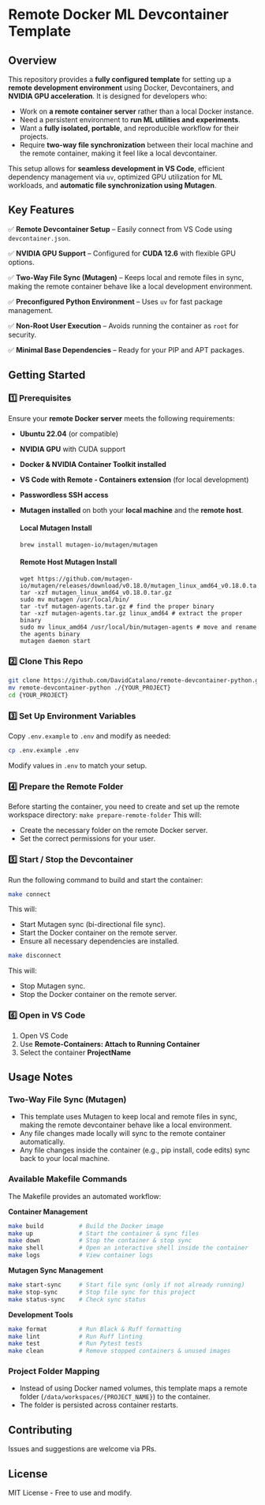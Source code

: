 # Remote Docker ML Devcontainer Template

## Overview

This repository provides a **fully configured template** for setting up a **remote development environment** using Docker, Devcontainers, and **NVIDIA GPU acceleration**. It is designed for developers who:

- Work on **a remote container server** rather than a local Docker instance.
- Need a persistent environment to **run ML utilities and experiments**.
- Want a **fully isolated, portable**, and reproducible workflow for their projects.
- Require **two-way file synchronization** between their local machine and the remote container, making it feel like a local devcontainer.

This setup allows for **seamless development in VS Code**, efficient dependency management via `uv`, optimized GPU utilization for ML workloads, and **automatic file synchronization using Mutagen**.

## Key Features

✅ **Remote Devcontainer Setup** – Easily connect from VS Code using `devcontainer.json`.

✅ **NVIDIA GPU Support** – Configured for **CUDA 12.6** with flexible GPU options.

✅ **Two-Way File Sync (Mutagen)** – Keeps local and remote files in sync, making the remote container behave like a local development environment.

✅ **Preconfigured Python Environment** – Uses `uv` for fast package management.

✅ **Non-Root User Execution** – Avoids running the container as `root` for security.

✅ **Minimal Base Dependencies** – Ready for your PIP and APT packages.

## Getting Started

### 1️⃣ Prerequisites

Ensure your **remote Docker server** meets the following requirements:

- **Ubuntu 22.04** (or compatible)
- **NVIDIA GPU** with CUDA support
- **Docker & NVIDIA Container Toolkit installed**
- **VS Code with Remote - Containers extension** (for local development)
- **Passwordless SSH access**
- **Mutagen installed** on both your **local machine** and the **remote host**.

  #### Local Mutagen Install
  `brew install mutagen-io/mutagen/mutagen`
 
  #### Remote Host Mutagen Install
  ```
  wget https://github.com/mutagen-io/mutagen/releases/download/v0.18.0/mutagen_linux_amd64_v0.18.0.tar.gz
  tar -xzf mutagen_linux_amd64_v0.18.0.tar.gz
  sudo mv mutagen /usr/local/bin/
  tar -tvf mutagen-agents.tar.gz # find the proper binary
  tar -xzf mutagen-agents.tar.gz linux_amd64 # extract the proper binary
  sudo mv linux_amd64 /usr/local/bin/mutagen-agents # move and rename the agents binary
  mutagen daemon start
  ```

### 2️⃣ Clone This Repo

```sh
git clone https://github.com/DavidCatalano/remote-devcontainer-python.git
mv remote-devcontainer-python ./{YOUR_PROJECT}
cd {YOUR_PROJECT}
```

### 3️⃣ Set Up Environment Variables

Copy `.env.example` to `.env` and modify as needed:
```sh
cp .env.example .env
```
Modify values in `.env` to match your setup.

### 4️⃣ Prepare the Remote Folder
Before starting the container, you need to create and set up the remote workspace directory:
`make prepare-remote-folder`
This will:
- Create the necessary folder on the remote Docker server.
- Set the correct permissions for your user.

### 5️⃣ Start / Stop the Devcontainer

Run the following command to build and start the container:
```sh
make connect
```
This will:
- Start Mutagen sync (bi-directional file sync).
- Start the Docker container on the remote server.
- Ensure all necessary dependencies are installed.

```sh
make disconnect
```
This will:
- Stop Mutagen sync.
- Stop the Docker container on the remote server.


### 6️⃣ Open in VS Code

1. Open VS Code
2. Use **Remote-Containers: Attach to Running Container**
3. Select the container **ProjectName**


## Usage Notes

### **Two-Way File Sync (Mutagen)**

- This template uses Mutagen to keep local and remote files in sync, making the remote devcontainer behave like a local environment.
- Any file changes made locally will sync to the remote container automatically.
- Any file changes inside the container (e.g., pip install, code edits) sync back to your local machine.

### Available Makefile Commands
The Makefile provides an automated workflow:

**Container Management**
```sh
make build          # Build the Docker image
make up             # Start the container & sync files
make down           # Stop the container & stop sync
make shell          # Open an interactive shell inside the container
make logs           # View container logs
```

**Mutagen Sync Management**
```sh
make start-sync     # Start file sync (only if not already running)
make stop-sync      # Stop file sync for this project
make status-sync    # Check sync status
```

**Development Tools**
```sh
make format         # Run Black & Ruff formatting
make lint           # Run Ruff linting
make test           # Run Pytest tests
make clean          # Remove stopped containers & unused images
```

### Project Folder Mapping
- Instead of using Docker named volumes, this template maps a remote folder (`/data/workspaces/{PROJECT_NAME}`) to the container.
- The folder is persisted across container restarts.

## Contributing

Issues and suggestions are welcome via PRs.

## License

MIT License - Free to use and modify.

